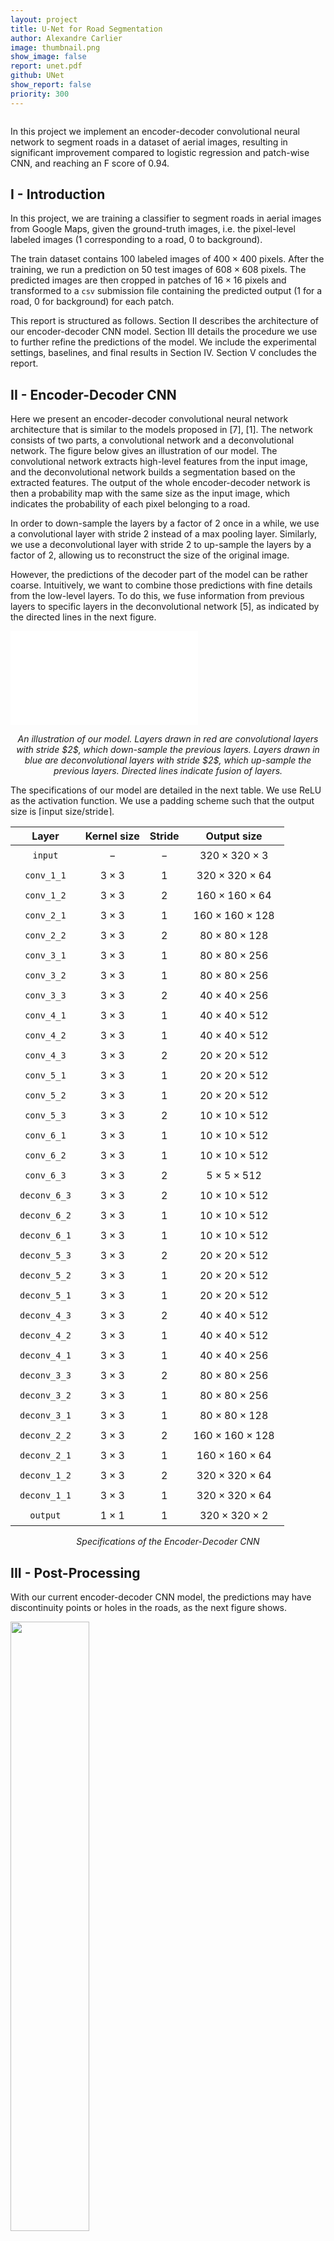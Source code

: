 ```yaml
---
layout: project
title: U-Net for Road Segmentation
author: Alexandre Carlier
image: thumbnail.png
show_image: false
report: unet.pdf
github: UNet
show_report: false
priority: 300
---
```


<div style="margin-top: 2em"></div>

<style>
  article.project img {
    display: block;
    margin: 0 auto;
  }

  .legend {
    text-align: center;
    margin-bottom: 1em;
    font-style: italic;
  }

  table td {
    padding: 6px 15px;
  }
</style>

In this project we implement an encoder-decoder convolutional neural network to segment roads in a dataset of aerial images, resulting in significant improvement compared to logistic regression and patch-wise CNN,  and reaching an F score of 0.94.

## I - Introduction
In this project, we are training a classifier to segment roads in aerial images from Google Maps, given the ground-truth images, i.e. the pixel-level labeled images ($1$ corresponding to a road, $0$ to background).

The train dataset contains 100 labeled images of $400 \times 400$ pixels. After the training, we run a prediction on $50$ test images of $608 \times 608$ pixels. The predicted images are then cropped in patches of $16 \times 16$ pixels and transformed to a `csv` submission file containing the predicted output ($1$ for a road, $0$ for background) for each patch.

This report is structured as follows. Section II describes the architecture of our encoder-decoder CNN model. Section III details the procedure we use to further refine the predictions of the model. We include the experimental settings, baselines, and final results in Section IV. Section V concludes the report.

## II - Encoder-Decoder CNN
Here we present an encoder-decoder convolutional neural network architecture that is similar to the models proposed in [7], [1]. The network consists of two parts, a convolutional network and a deconvolutional network. The figure below gives an illustration of our model. The convolutional network extracts high-level features from the input image, and the deconvolutional network builds a segmentation based on the extracted features. The output of the whole encoder-decoder network is then a probability map with the same size as the input image, which indicates the probability of each pixel belonging to a road.

In order to down-sample the layers by a factor of $2$ once in a while, we use a convolutional layer with stride $2$ instead of a max pooling layer. Similarly, we use a deconvolutional layer with stride $2$ to up-sample the layers by a factor of $2$, allowing us to reconstruct the size of the original image.

However, the predictions of the decoder part of the model can be rather coarse. Intuitively, we want to combine those predictions with fine details from the low-level layers. To do this, we fuse information from previous layers to specific layers in the deconvolutional network [5], as indicated by the directed lines in the next figure.

![](/images/unet/network_structure.pdf)
<div class="legend">An illustration of our model. Layers drawn in red are convolutional layers with stride $2$, which down-sample the previous layers. Layers drawn in blue are deconvolutional layers with stride $2$, which up-sample the previous layers. Directed lines indicate fusion of layers.</div>

The specifications of our model are detailed in the next table. We use ReLU as the activation function. We use a padding scheme such that the output size is $\lceil\textrm{input size}/\textrm{stride}\rceil$.


| Layer          | Kernel size | Stride | Output size               |
|:--------------:|:-----------:|:------:|:-------------------------:|
| `input`        | $-$         | $-$    | $320\times 320\times 3$   |
| `conv_1_1`   | $3\times 3$ | $1$    | $320\times 320\times 64$  |
| `conv_1_2`   | $3\times 3$ | $2$    | $160\times 160\times 64$  |
| `conv_2_1`   | $3\times 3$ | $1$    | $160\times 160\times 128$ |
| `conv_2_2`   | $3\times 3$ | $2$    | $80\times 80\times 128$   |
| `conv_3_1`   | $3\times 3$ | $1$    | $80\times 80\times 256$   |
| `conv_3_2`   | $3\times 3$ | $1$    | $80\times 80\times 256$   |
| `conv_3_3`   | $3\times 3$ | $2$    | $40\times 40\times 256$   |
| `conv_4_1`   | $3\times 3$ | $1$    | $40\times 40\times 512$   |
| `conv_4_2`   | $3\times 3$ | $1$    | $40\times 40\times 512$   |
| `conv_4_3`   | $3\times 3$ | $2$    | $20\times 20\times 512$   |
| `conv_5_1`   | $3\times 3$ | $1$    | $20\times 20\times 512$   |
| `conv_5_2`   | $3\times 3$ | $1$    | $20\times 20\times 512$   |
| `conv_5_3`   | $3\times 3$ | $2$    | $10\times 10\times 512$   |
| `conv_6_1`   | $3\times 3$ | $1$    | $10\times 10\times 512$   |
| `conv_6_2`   | $3\times 3$ | $1$    | $10\times 10\times 512$   |
| `conv_6_3`   | $3\times 3$ | $2$    | $5\times 5\times 512$     |
| `deconv_6_3` | $3\times 3$ | $2$    | $10\times 10\times 512$   |
| `deconv_6_2` | $3\times 3$ | $1$    | $10\times 10\times 512$   |
| `deconv_6_1` | $3\times 3$ | $1$    | $10\times 10\times 512$   |
| `deconv_5_3` | $3\times 3$ | $2$    | $20\times 20\times 512$   |
| `deconv_5_2` | $3\times 3$ | $1$    | $20\times 20\times 512$   |
| `deconv_5_1` | $3\times 3$ | $1$    | $20\times 20\times 512$   |
| `deconv_4_3` | $3\times 3$ | $2$    | $40\times 40\times 512$   |
| `deconv_4_2` | $3\times 3$ | $1$    | $40\times 40\times 512$   |
| `deconv_4_1` | $3\times 3$ | $1$    | $40\times 40\times 256$   |
| `deconv_3_3` | $3\times 3$ | $2$    | $80\times 80\times 256$   |
| `deconv_3_2` | $3\times 3$ | $1$    | $80\times 80\times 256$   |
| `deconv_3_1` | $3\times 3$ | $1$    | $80\times 80\times 128$   |
| `deconv_2_2` | $3\times 3$ | $2$    | $160\times 160\times 128$ |
| `deconv_2_1` | $3\times 3$ | $1$    | $160\times 160\times 64$  |
| `deconv_1_2` | $3\times 3$ | $2$    | $320\times 320\times 64$  |
| `deconv_1_1` | $3\times 3$ | $1$    | $320\times 320\times 64$  |
| `output`       | $1\times 1$ | $1$    | $320\times 320\times 2$   |

<div class="legend">Specifications of the Encoder-Decoder CNN</div>

## III - Post-Processing
With our current encoder-decoder CNN model, the predictions may have discontinuity points or holes in the roads, as the next figure shows.


<img src="/images/unet/prediction_001.png" width="50%" />
<div class="legend">A prediction from our encoder-decoder CNN model. We can observe the presence of holes in the top-right road.</div>


To address this problem, we adopt a post-processing procedure [6] which enables to refine the predictions given by the encoder-decoder CNN. Let $f$ be the network trained to output the predictions of the input images $X$, which we denote by $Y_p$. We build another network $f_p$ that takes the same functional form as $f$, and train it using $Y_p$ as input and the groundtruth images as labels. The output of $f_p$ is then used as our final predictions.

## IV - Evaluation
In this section, we elaborate on the experiment settings, including how we augment the data and train the model. We then evaluate the performance of our model as well as the baselines, followed by some analysis and discussion.

### A. Data Augmentation
The original training dataset contains $100$ aerial images. For each of these images, we apply a rotation of $45$, $90$, $-45$, $-90$ degrees respectively, which aims to increase the number of examples with diagonal roads in the dataset, and crop out the central part to obtain four new aerial images of size $320\times 320$. Besides, for this original image, we also crop out a region of size $320\times 320$ at each of the four corners. Again, we rescale the original image to $320\times 320$ to get another new image. Thus, for each training image, we can generate nine new images, resulting in an augmented dataset of $900$ aerial images. We then split our augmented data into a training set ($90$%, i.e. $810$ images) and a testing set ($10$%, i.e. $90$ images).

### B. Baselines
For the baselines, the problem is framed as a binary classification task. We extract patches of $k \times k$ pixels from the training images. For each patch, the label can be obtained by looking at the corresponding groundtruth image, and we can perform a binary classification to determine if it corresponds to a road or to background. The hyper-parameter $k$ is crucial since it should optimize the following trade-off: a larger $k$ means that our prediction will be more accurate since the model has more information from the pixels to make its prediction; a smaller $k$ enables a more fine-grained grid of patches.

*Logistic Regression:* For each patch, we compute the mean and variance values for each of the three channels, thus obtaining a feature vector with size $6$. We then train a simple logistic regression model on the feature vectors.

*Naïve CNN:* We train a naïve convolutional neural network directly on the patches. The specifications of the network are detailed in the next table. Note that the input size, depending on the value of patch size $k$, is not fixed at $16\times 16$.


| Layer     | Kernel size | Stride | Output size            |
|:---------:|:-----------:|:------:|:----------------------:|
| `input`   | $-$         | $-$    | $16\times 16\times 3$  |
| `conv_1` | $5\times 5$ | $1$    | $16\times 16\times 32$ |
| `pool_1` | $2\times 2$ | $2$    | $8\times 8\times 32$   |
| `conv_2` | $5\times 5$ | $1$    | $8\times 8\times 64$   |
| `pool_2` | $2\times 2$ | $2$    | $4\times 4\times 64$   |
| `fc_3`   | $4\times 4$ | $-$    | $1\times 1\times 512$  |
| `output`  | $1\times 1$ | $-$    | $1\times 1\times 2$    |

<div class="legend">Specifications of the Naïve CNN</div>

### C. Training
*Logistic Regression:* We train the logistic regression using an inverse regularization strength of $10^5$, Liblinear solver and a balanced class-weight (so that classes with a lower number of occurrences are fitted equally).

*Naïve CNN:* We train the CNN with 50 epochs, an initial learning rate of $0.01$ (that decays exponentially), simple momentum for the optimization and a regularization coefficient of $5 \times 10^{-4}$. For this model, the patch-size must be both a divisor of the size of the image and a multiple of 4 (since the input image is pooled twice during the forward pass).

*Encoder-decoder CNN:* We apply batch normalization [4] to each of the convolutional and deconvolutional layers, to alleviate the problem of internal covariate shift. We add three drop out layers [3] with keep probability $0.5$ to the network, after `deconv_4_1`, `deconv_3_1`, and `deconv_2_1`, respectively. To train the model, we use stochastic gradient descent with learning rate of $5.0$ and batch size of $5$. The network is trained for $100$ epochs on the training images, and $10$ epochs for the post-processing procedure. It roughly takes three hours to finish the whole training procedure on an NVIDIA GTX 1080 graphics card. The next figure shows the evolution of the cross-entropy loss during the training procedure. We can observe that after $40$ epochs, the loss ($0.070346$) is almost the same as the final loss ($0.06267$).


<img src="/images/unet/losses.png" width="70%" />
<div class="legend">Cross-entropy loss value obtained during the training of the encoder-decoder CNN model, with respect to the number of epochs.</div>

### D. Results

To evaluate the models, the predicted images are cropped into patches of $16 \times 16$ pixels, in order to compare scores on a same basis.

First of all, to see the impact of the patch size on the performance of the baselines, we train a logistic regression model using several patch sizes. The result is shown in the next figure. In particular, we get better results with a patch size of $8$ or $20$ in the case of logistic regression. Therefore, in addition to a patch size of $16$, we also include models with patch size $8$ and $20$ in the final comparison.


<img src="/images/unet/f1_patch_size.png" width="80%" />
<div class="legend">F score given by a logistic regression model trained on the training set, with respect to the patch size (divisors of $320$, the size of the input image). We observe two peaks at $\textrm{patch size} = 8$ and $20$.</div>


<img src="/images/unet/results.png" width="70%" />
<div class="legend">A visualization of our segmentation models applied on three images. From left to right, the images correspond to: input, logistic regression, naïve CNN, encoder-decoder CNN, ground-truth (if available). From top to bottom, the input images are: `test_5.png`, `satImage_001.png`, `satImage_005.png`</div>


We train each model on the training set ($90$% of the augmented data) and compute the accuracy, precision, recall and F score on the validation set ($10$% of the data), which are listed in the next table. As the training of our encoder-decoder CNN model is long, we compute the score only once. In particular, we do not adopt a cross-validation procedure to get this score and we thus have no information about its variability. The logistic regression and naïve CNN models with patch size $k$ are denoted by LR$k$ and CNN$k$ respectively. EDCNN is our encoder-decoder CNN model. We can see that our model outperforms both of the two baselines. A comparison of the predictions given by all the models are shown in the previous figure.


| Model     | Accuracy  | Precision | Recall    | F score   |
|:---------:|:---------:|:---------:|:---------:|:---------:|
| LR16      | 0.5919    | 0.3442    | 0.6859    | 0.4585    |
| LR8       | 0.5522    | 0.3348    | 0.7888    | 0.4701    |
| LR20      | 0.5589    | 0.3394    | 0.7940    | 0.4755    |
| CNN8      | 0.7874    | 0.5463    |  0.9186   | 0.6852    |
| CNN20     | 0.8126    | 0.5854    | 0.8772    | 0.7022    |
| CNN16     | 0.8598    | 0.6703    | 0.8726    | 0.7583    |
| EDCNN     | *0.9654*  | *0.9469*  | *0.9345*  | *0.9406*  |

<div class="legend">Evaluation Results</div>


To get a general sense of the various features extracted by the encoder-decoder CNN, we give an illustration of the intermediate layers (both convolutional and deconvolutional) in the next figure.

![](/images/unet/visualization.png)
<div class="legend">An illustration of the intermediate layers in the network when predicting the segmentation a single aerial image. For each of the convolutional and deconvolutional layers, we select a slice and show it as an image here.</div>

## V - Conclusion

In this project, we implement an encoder-decoder model that we train and test on aerial images, obtaining an F score of 0.94 and observing significant improvements compared to simples baselines. Further improvements including atrous convolutions or pyramid pooling modules could be added to our encoder-decoder structure to reach state of the art performance (e.g. DeepLab v3 [2]) but seem out of reach in the context of this course.

## References

[1]  V. Badrinarayanan, A. Handa, and R. Cipolla. Segnet: A deep convolutional encoder-decoder architecture for robust semantic pixel-wise labelling. _arXiv preprint arXiv:1505.07293_, 2015.

[2]  L.-C. Chen, G. Papandreou, F. Schroff, and H. Adam. Rethinking atrous convolution for semantic image segmentation. _arXiv preprint arXiv:1706.05587_, 2017.

[3]  G. E. Hinton, N. Srivastava, A. Krizhevsky, I. Sutskever, and R. R. Salakhutdinov. Improving neural networks by preventing co-adaptation  of feature detectors. _arXiv preprint arXiv:1207.0580_, 2012.

[4]  S. Ioffe and C. Szegedy. Batch normalization: Accelerating deep network training by reducing internal covariate shift. In _International Conference on Machine Learning_,  pages  448–456, 2015.

[5]  J. Long, E. Shelhamer, and T. Darrell. Fully convolutional networks for semantic segmentation. In _Proceedings of the IEEE Conference on Computer Vision and Pattern Recognition_, pages 3431–3440, 2015.

[6]  V. Mnih and G. E. Hinton. Learning to detect roads in high-resolution aerial images. In _European Conference on Computer Vision_, pages 210–223. Springer, 2010.

[7]  H. Noh, S. Hong, and B. Han. Learning deconvolution network for semantic segmentation. _In Proceedings of the IEEE International Conference on Computer Vision_, pages 1520–1528, 2015.
